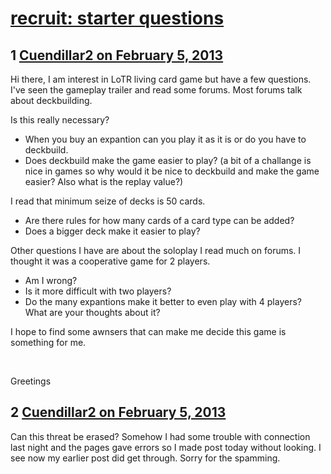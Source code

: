 # [recruit: starter questions](https://community.fantasyflightgames.com/topic/78781-recruit-starter-questions/)

## 1 [Cuendillar2 on February 5, 2013](https://community.fantasyflightgames.com/topic/78781-recruit-starter-questions/?do=findComment&comment=758815)

Hi there, I am interest in LoTR living card game but have a few questions.
I've seen the gameplay trailer and read some forums. Most forums talk about deckbuilding.

Is this really necessary?
- When you buy an expantion can you play it as it is or do you have to deckbuild.
- Does deckbuild make the game easier to play? (a bit of a challange is nice in games so why
would it be nice to deckbuild and make the game easier? Also what is the replay value?)

I read that minimum seize of decks is 50 cards.
- Are there rules for how many cards of a card type can be added?
- Does a bigger deck make it easier to play?
 

Other questions I have are about the soloplay I read much on forums.
I thought it was a cooperative game for 2 players.
- Am I wrong?
- Is it more difficult with two players?
- Do the many expantions make it better to even play with 4 players? What are your thoughts about it?

I hope to find some awnsers that can make me decide this game is something for me.

 

Greetings
 

## 2 [Cuendillar2 on February 5, 2013](https://community.fantasyflightgames.com/topic/78781-recruit-starter-questions/?do=findComment&comment=758818)

Can this threat be erased? Somehow I had some trouble with connection last night and the pages gave errors so I made post today without looking. I see now my earlier post did get through. Sorry for the spamming.

